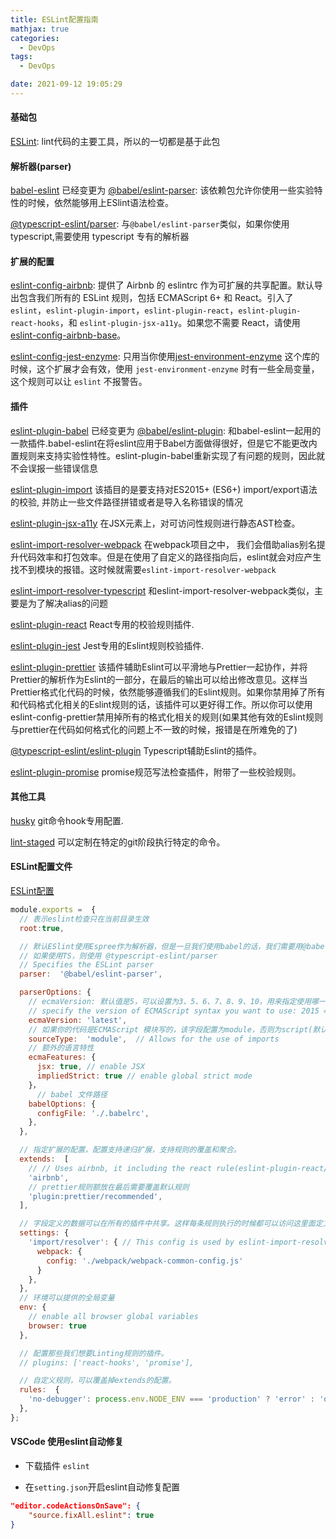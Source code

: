 ```yaml
---
title: ESLint配置指南
mathjax: true
categories:
  - DevOps
tags:
  - DevOps

date: 2021-09-12 19:05:29
---
```



#### 基础包

[ESLint](https://github.com/eslint/eslint): lint代码的主要工具，所以的一切都是基于此包

#### 解析器(parser)

[babel-eslint](https://github.com/babel/babel-eslint) 已经变更为 [@babel/eslint-parser](https://github.com/babel/babel/tree/main/eslint/babel-eslint-parser): 该依赖包允许你使用一些实验特性的时候，依然能够用上ESlint语法检查。

[@typescript-eslint/parser](https://github.com/typescript-eslint/typescript-eslint/tree/master/packages/parser): 与`@babel/eslint-parser`类似，如果你使用 typescript,需要使用 typescript 专有的解析器


#### 扩展的配置

[eslint-config-airbnb](https://github.com/airbnb/javascript/tree/master/packages/eslint-config-airbnb): 提供了 Airbnb 的 eslintrc 作为可扩展的共享配置。默认导出包含我们所有的 ESLint 规则，包括 ECMAScript 6+ 和 React。引入了 `eslint`，`eslint-plugin-import`，`eslint-plugin-react`，`eslint-plugin-react-hooks`，和 `eslint-plugin-jsx-a11y`。如果您不需要 React，请使用[eslint-config-airbnb-base](https://www.npmjs.com/package/eslint-config-airbnb-base)。

[eslint-config-jest-enzyme](https://github.com/enzymejs/enzyme-matchers/tree/master/packages/eslint-config-jest-enzyme): 只用当你使用[jest-environment-enzyme](https://github.com/enzymejs/enzyme-matchers/tree/master/packages/jest-environment-enzyme) 这个库的时候，这个扩展才会有效，使用 `jest-environment-enzyme` 时有一些全局变量，这个规则可以让 `eslint` 不报警告。

#### 插件

[eslint-plugin-babel](@babel/eslint-plugin) 已经变更为 [@babel/eslint-plugin](https://www.npmjs.com/package/@babel/eslint-plugin): 和babel-eslint一起用的一款插件.babel-eslint在将eslint应用于Babel方面做得很好，但是它不能更改内置规则来支持实验性特性。eslint-plugin-babel重新实现了有问题的规则，因此就不会误报一些错误信息

[eslint-plugin-import](https://github.com/import-js/eslint-plugin-import#sublimelinter-eslint) 该插目的是要支持对ES2015+ (ES6+) import/export语法的校验, 并防止一些文件路径拼错或者是导入名称错误的情况 

[eslint-plugin-jsx-a11y](https://github.com/jsx-eslint/eslint-plugin-jsx-a11y) 在JSX元素上，对可访问性规则进行静态AST检查。

[eslint-import-resolver-webpack](https://github.com/import-js/eslint-plugin-import/tree/main/resolvers/webpack) 在webpack项目之中， 我们会借助alias别名提升代码效率和打包效率。但是在使用了自定义的路径指向后，eslint就会对应产生找不到模块的报错。这时候就需要`eslint-import-resolver-webpack`

[eslint-import-resolver-typescript](https://github.com/alexgorbatchev/eslint-import-resolver-typescript) 和eslint-import-resolver-webpack类似，主要是为了解决alias的问题

[eslint-plugin-react](https://github.com/yannickcr/eslint-plugin-react) React专用的校验规则插件.

[eslint-plugin-jest](https://github.com/jest-community/eslint-plugin-jest) Jest专用的Eslint规则校验插件.

[eslint-plugin-prettier](https://github.com/prettier/eslint-plugin-prettier) 该插件辅助Eslint可以平滑地与Prettier一起协作，并将Prettier的解析作为Eslint的一部分，在最后的输出可以给出修改意见。这样当Prettier格式化代码的时候，依然能够遵循我们的Eslint规则。如果你禁用掉了所有和代码格式化相关的Eslint规则的话，该插件可以更好得工作。所以你可以使用eslint-config-prettier禁用掉所有的格式化相关的规则(如果其他有效的Eslint规则与prettier在代码如何格式化的问题上不一致的时候，报错是在所难免的了)

[@typescript-eslint/eslint-plugin](https://github.com/typescript-eslint/typescript-eslint/tree/master/packages/eslint-plugin) Typescript辅助Eslint的插件。

[eslint-plugin-promise](https://github.com/typescript-eslint/typescript-eslint/tree/master/packages/eslint-plugin) promise规范写法检查插件，附带了一些校验规则。

#### 其他工具

[husky](https://github.com/typicode/husky) git命令hook专用配置.

[lint-staged](https://github.com/okonet/lint-staged) 可以定制在特定的git阶段执行特定的命令。



#### ESLint配置文件

[ESLint配置](https://eslint.org/docs/user-guide/configuring/)

```javascript
module.exports =  {
  // 表示eslint检查只在当前目录生效
  root:true,

  // 默认ESlint使用Espree作为解析器，但是一旦我们使用babel的话，我们需要用@babel/eslint-parser。
  // 如果使用TS，则使用 @typescript-eslint/parser
  // Specifies the ESLint parser
  parser:  '@babel/eslint-parser',

  parserOptions: {
    // ecmaVersion: 默认值是5，可以设置为3、5、6、7、8、9、10，用来指定使用哪一个ECMAScript版本的 // 语法。也可以设置基于年份的JS标准，比如2015(ECMA 6),也可以设置 latest 使用最近支持的版本
    // specify the version of ECMAScript syntax you want to use: 2015 => (ES6)
    ecmaVersion: 'latest', 
    // 如果你的代码是ECMAScript 模块写的，该字段配置为module，否则为script(默认值)
    sourceType:  'module',  // Allows for the use of imports
    // 额外的语言特性
    ecmaFeatures: {
      jsx: true, // enable JSX
      impliedStrict: true // enable global strict mode
    }，
      // babel 文件路径
    babelOptions: {
      configFile: './.babelrc',
    },
  },

  // 指定扩展的配置，配置支持递归扩展，支持规则的覆盖和聚合。
  extends:  [
    // // Uses airbnb, it including the react rule(eslint-plugin-react/eslint-plugin-jsx-a11y)
    'airbnb',
    // prettier规则额放在最后需要覆盖默认规则
    'plugin:prettier/recommended',
  ],

  // 字段定义的数据可以在所有的插件中共享。这样每条规则执行的时候都可以访问这里面定义的数据
  settings: {
    'import/resolver': { // This config is used by eslint-import-resolver-webpack
      webpack: {
        config: './webpack/webpack-common-config.js'
      }
    },
  },
  // 环境可以提供的全局变量
  env: {
    // enable all browser global variables
    browser: true 
  },

  // 配置那些我们想要Linting规则的插件。
  // plugins: ['react-hooks', 'promise'], 

  // 自定义规则，可以覆盖掉extends的配置。
  rules:  {
    'no-debugger': process.env.NODE_ENV === 'production' ? 'error' : 'off'
  },
};
```



#### VSCode 使用eslint自动修复

+ 下载插件 `eslint`

+ 在`setting.json`开启eslint自动修复配置

```json
"editor.codeActionsOnSave": {
    "source.fixAll.eslint": true
}
```



